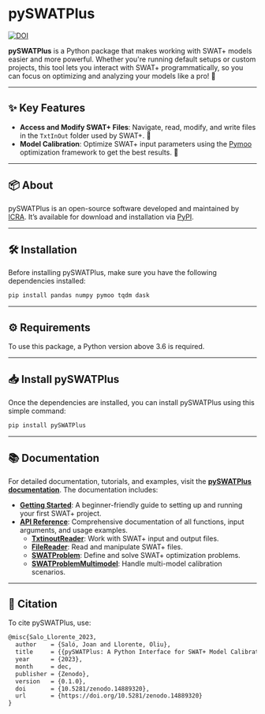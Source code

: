 # pySWATPlus


[![DOI](https://zenodo.org/badge/DOI/10.5281/zenodo.14889320.svg)](https://doi.org/10.5281/zenodo.14889320)


**pySWATPlus** is a Python package that makes working with SWAT+ models easier and more powerful. Whether you're running default setups or custom projects, this tool lets you interact with SWAT+ programmatically, so you can focus on optimizing and analyzing your models like a pro! 🚀

---

## ✨ Key Features

- **Access and Modify SWAT+ Files**: Navigate, read, modify, and write files in the `TxtInOut` folder used by SWAT+. 📂
- **Model Calibration**: Optimize SWAT+ input parameters using the [Pymoo](https://pymoo.org/) optimization framework to get the best results. 🎯

---

## 📦 About

pySWATPlus is an open-source software developed and maintained by [ICRA](https://icra.cat/). It’s available for download and installation via [PyPI](https://pypi.org/project/pySWATPlus/). 

---

## 🛠️ Installation

Before installing pySWATPlus, make sure you have the following dependencies installed:

```py
pip install pandas numpy pymoo tqdm dask
```

---

## ⚙️ Requirements

To use this package, a Python version above 3.6 is required.

---

## 📥 Install pySWATPlus

Once the dependencies are installed, you can install pySWATPlus using this simple command:

````py
pip install pySWATPlus
````

---

## 📚 Documentation

For detailed documentation, tutorials, and examples, visit the **[pySWATPlus documentation](https://swat-model.github.io/pySWATPlus/)**. The documentation includes:

- **[Getting Started](https://swat-model.github.io/pySWATPlus/examples/basic_examples/)**: A beginner-friendly guide to setting up and running your first SWAT+ project.
- **[API Reference](https://swat-model.github.io/pySWATPlus/api/txtinoutreader/)**: Comprehensive documentation of all functions, input arguments, and usage examples.
  - **[TxtinoutReader](https://swat-model.github.io/pySWATPlus/api/txtinoutreader/)**: Work with SWAT+ input and output files.
  - **[FileReader](https://swat-model.github.io/pySWATPlus/api/filereader/)**: Read and manipulate SWAT+ files.
  - **[SWATProblem](https://swat-model.github.io/pySWATPlus/api/swatproblem/)**: Define and solve SWAT+ optimization problems.
  - **[SWATProblemMultimodel](https://swat-model.github.io/pySWATPlus/api/swatproblemmultimodel/)**: Handle multi-model calibration scenarios.


---


## 📖 Citation
To cite pySWATPlus, use:

```tex
@misc{Salo_Llorente_2023,
  author    = {Saló, Joan and Llorente, Oliu},
  title     = {{pySWATPlus: A Python Interface for SWAT+ Model Calibration and Analysis}},
  year      = {2023},
  month     = dec,
  publisher = {Zenodo},
  version   = {0.1.0},
  doi       = {10.5281/zenodo.14889320},
  url       = {https://doi.org/10.5281/zenodo.14889320}
}
```
